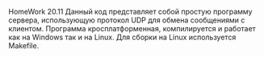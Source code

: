HomeWork 20.11
Данный код представляет собой простую программу сервера, использующую протокол UDP для обмена сообщениями с клиентом. Программа кросплатформенная, компилируется и работает как на Windows так и на Linux. Для сборки на Linux используется Makefile.
